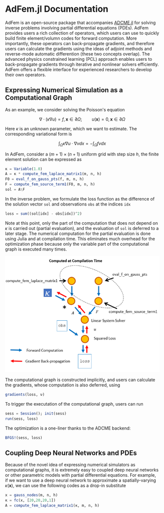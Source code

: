 # AdFem.jl Documentation 

AdFem is an open-source package that accompanies [ADCME.jl](https://github.com/kailaix/ADCME.jl) for solving inverse problems involving partial differential equations (PDEs). AdFem provides users a rich collection of operators, which users can use to quickly build finite element/volumn codes for forward computation. More importantly, these operators can back-propagate gradients, and therefore users can calculate the gradients using the ideas of adjoint methods and reverse-mode automatic differention (these two concepts overlap). The advanced physics constrained learning (PCL) approach enables users to back-propagate gradients through iterative and nonlinear solvers efficiently. AdFem offers a flexible interface for experienced researchers to develop their own operators. 

## Expressing Numerical Simulation as a Computational Graph

As an example, we consider solving the Poisson's equation 

$$\nabla \cdot (\kappa\nabla u) = f, \mathbf{x}\in \partial \Omega; \qquad u(\mathbf{x}) = 0, \mathbf{x}\in \partial \Omega$$

Here $\kappa$ is an unknown parameter, which we want to estimate. The corresponding variational form is 

$$\int_\Omega\kappa \nabla u\cdot \nabla vdx = - \int_\Omega fv dx$$

In AdFem, consider a $(m+1)\times (n+1)$ uniform grid with step size $h$, the finite element solution can be expressed as 
```julia
κ = Variable(1.0)
A = κ * compute_fem_laplace_matrix1(m, n, h)
F0 = eval_f_on_gauss_pts(f, m, n, h)
F = compute_fem_source_term1(F0, m, n, h)
sol = A\F 
```
In the inverse problem, we formulate the loss function as the difference of the solution vector `sol` and observations `obs` at the indices `idx`
```julia
loss = sum((sol[idx] - obs[idx])^2)
```
Note at this point, only the part of the computation that does not depend on $\kappa$ is carried out (partial evaluation), and the evaluation of `sol` is deferred to a later stage. The numerical computation for the partial evaluation is done using Julia and at compilation time. This eliminates much overhead for the optimization phase because only the variable part of the computational graph is executed many times. 

![](https://raw.githubusercontent.com/ADCMEMarket/ADCMEImages/master/AdFem/cg_for_poisson.png)

The computational graph is constructed implicitly, and users can calculate the gradients, whose computation is also deferred, using 
```julia
gradients(loss, ν)
```

To trigger the executation of the computational graph, users can run 
```julia
sess = Session(); init(sess)
run(sess, loss)
```

The optimization is a one-liner thanks to the ADCME backend:
```julia
BFGS!(sess, loss)
```

## Coupling Deep Neural Networks and PDEs

Because of the novel idea of expressing numerical simulators as computational graphs, it is extremely easy to coupled deep neural networks or other parametric models with partial differential equations. For example, if we want to use a deep neural network to approximate a spatially-varying $\kappa(\mathbf{x})$, we can use the following codes as a drop-in substitute
```julia
x = gauss_nodes(m, n, h)
κ = fc(x, [20,20,20,1])
A = compute_fem_laplace_matrix1(κ, m, n, h)
```
